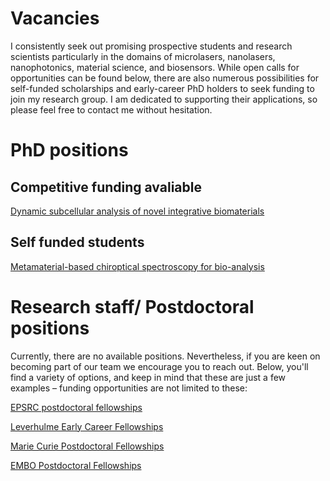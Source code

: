 
# Vacancies
I consistently seek out promising prospective students and research scientists particularly in the domains of microlasers, nanolasers, nanophotonics, material science, and biosensors.
While open calls for opportunities can be found below, there are also numerous possibilities for self-funded scholarships and early-career PhD holders to seek funding to join my research group. I am dedicated to supporting their applications, so please feel free to contact me without hesitation.

# PhD positions

## Competitive funding avaliable

[Dynamic subcellular analysis of novel integrative biomaterials](https://www.findaphd.com/phds/project/epsrc-dtp-phd-project-dynamic-subcellular-analysis-of-novel-integrative-biomaterials/?p165759)

## Self funded students
[Metamaterial-based chiroptical spectroscopy for bio-analysis](https://www.findaphd.com/phds/project/metamaterial-based-chiroptical-spectroscopy-for-bio-analysis/?p167361)

# Research staff/ Postdoctoral positions
Currently, there are no available positions. Nevertheless, if you are keen on becoming part of our team we encourage you to reach out. Below, you'll find a variety of options, and keep in mind that these are just a few examples – funding opportunities are not limited to these:

[EPSRC postdoctoral fellowships](https://www.ukri.org/opportunity/epsrc-post-doctoral-fellowships-dec-2023-responsive-mode/)

[Leverhulme Early Career Fellowships](https://www.leverhulme.ac.uk/early-career-fellowships)

[Marie Curie Postdoctoral Fellowships](https://marie-sklodowska-curie-actions.ec.europa.eu/actions/postdoctoral-fellowships)

[EMBO Postdoctoral Fellowships](https://www.embo.org/funding/fellowships-grants-and-career-support/postdoctoral-fellowships/)

